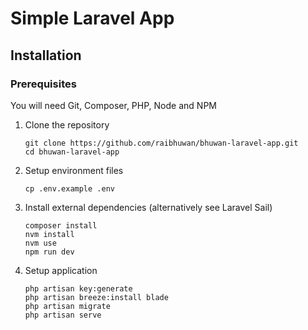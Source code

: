 # Simple Laravel App

## Installation

### Prerequisites
You will need Git, Composer, PHP, Node and NPM

1. Clone the repository
    ```
    git clone https://github.com/raibhuwan/bhuwan-laravel-app.git
    cd bhuwan-laravel-app
    ```

2. Setup environment files
    ```
    cp .env.example .env
    ``` 

3. Install external dependencies (alternatively see Laravel Sail)
    ```
    composer install
    nvm install
    nvm use
    npm run dev
    ``` 

4. Setup application
    ```
    php artisan key:generate
    php artisan breeze:install blade
    php artisan migrate
    php artisan serve
    ```